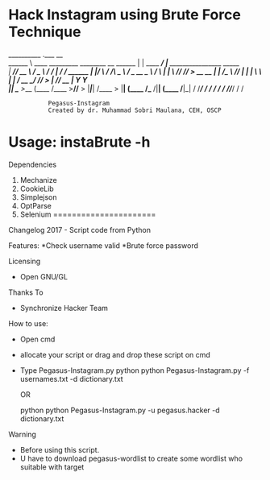 
Hack Instagram using Brute Force Technique
===========================================
__________                                                  .___                 __                                       
\______   \ ____   _________    ________ __  ______         |   | ____   _______/  |______     ________________    _____  
 |     ___// __ \ / ___\__  \  /  ___/  |  \/  ___/  ______ |   |/    \ /  ___/\   __\__  \   / ___\_  __ \__  \  /     \ 
 |    |   \  ___// /_/  > __ \_\___ \|  |  /\___ \  /_____/ |   |   |  \\___ \  |  |  / __ \_/ /_/  >  | \// __ \|  Y Y  \
 |____|    \___  >___  (____  /____  >____//____  >         |___|___|  /____  > |__| (____  /\___  /|__|  (____  /__|_|  /
               \/_____/     \/     \/           \/                   \/     \/            \//_____/            \/      \/

			   Pegasus-Instagram
			   Created by dr. Muhammad Sobri Maulana, CEH, OSCP

			   
Usage: instaBrute -h
======================
Dependencies

1. Mechanize
2. CookieLib
3. Simplejson
4. OptParse
5. Selenium
======================

Changelog
2017 - Script code from Python

Features:
*Check username valid
*Brute force password

Licensing
* Open GNU/GL

Thanks To
* Synchronize Hacker Team

How to use:
* Open cmd
* allocate your script or drag and drop these script on cmd
* Type Pegasus-Instagram.py 
    python
	python Pegasus-Instagram.py -f usernames.txt -d dictionary.txt
    
	OR
	
    python
	python Pegasus-Instagram.py -u pegasus.hacker -d dictionary.txt

Warning
* Before using this script.
* U have to download pegasus-wordlist to create some wordlist who suitable with target
